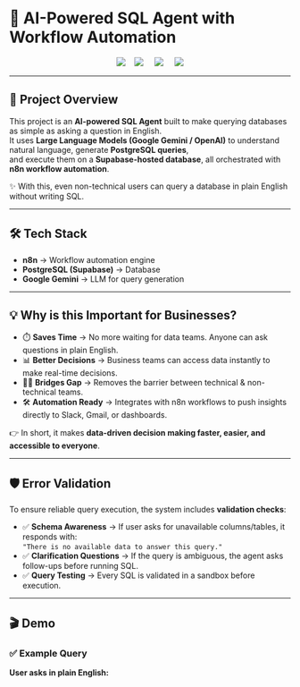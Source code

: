 # 🚀 AI-Powered SQL Agent with Workflow Automation  

<p align="center"> 
  <img src="https://img.shields.io/badge/-PostgreSQL-4169E1?style=for-the-badge&logo=postgresql&logoColor=white" /> 
  &nbsp;&nbsp;
  <img src="https://img.shields.io/badge/-n8n-EA4B71?style=for-the-badge&logo=n8n&logoColor=white" /> 
  &nbsp;&nbsp;&nbsp;
  <img src="https://img.shields.io/badge/-Supabase-3ECF8E?style=for-the-badge&logo=supabase&logoColor=white" /> 
  &nbsp;&nbsp;&nbsp;
  <img src="https://img.shields.io/badge/-Gemini-4285F4?style=for-the-badge&logo=google&logoColor=white" />
</p>

---

## 📖 Project Overview  

This project is an **AI-powered SQL Agent** built to make querying databases as simple as asking a question in English.  
It uses **Large Language Models (Google Gemini / OpenAI)** to understand natural language, generate **PostgreSQL queries**,  
and execute them on a **Supabase-hosted database**, all orchestrated with **n8n workflow automation**.  

✨ With this, even non-technical users can query a database in plain English without writing SQL.  

---

## 🛠️ Tech Stack  

- **n8n** → Workflow automation engine  
- **PostgreSQL (Supabase)** → Database  
- **Google Gemini** → LLM for query generation  

---

## 💡 Why is this Important for Businesses?  

- ⏱️ **Saves Time** → No more waiting for data teams. Anyone can ask questions in plain English.  
- 📊 **Better Decisions** → Business teams can access data instantly to make real-time decisions.  
- 👨‍💻 **Bridges Gap** → Removes the barrier between technical & non-technical teams.  
- 🛠️ **Automation Ready** → Integrates with n8n workflows to push insights directly to Slack, Gmail, or dashboards.  

👉 In short, it makes **data-driven decision making faster, easier, and accessible to everyone**.  

---

## 🛡️ Error Validation  

To ensure reliable query execution, the system includes **validation checks**:  
- ✅ **Schema Awareness** → If user asks for unavailable columns/tables, it responds with:  
  `"There is no available data to answer this query."`  
- ✅ **Clarification Questions** → If the query is ambiguous, the agent asks follow-ups before running SQL.  
- ✅ **Query Testing** → Every SQL is validated in a sandbox before execution.  

---

## 🎬 Demo  

### ✅ Example Query  

**User asks in plain English:**  
